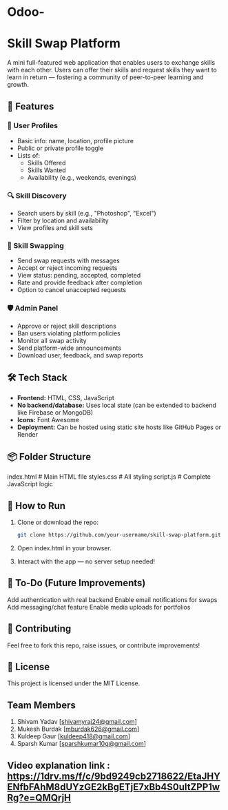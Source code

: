# Odoo-

# Skill Swap Platform

A mini full-featured web application that enables users to exchange skills with each other. Users can offer their skills and request skills they want to learn in return — fostering a community of peer-to-peer learning and growth.

## 🚀 Features

### 👤 User Profiles
- Basic info: name, location, profile picture
- Public or private profile toggle
- Lists of:
  - Skills Offered
  - Skills Wanted
  - Availability (e.g., weekends, evenings)

### 🔍 Skill Discovery
- Search users by skill (e.g., "Photoshop", "Excel")
- Filter by location and availability
- View profiles and skill sets

### 🔁 Skill Swapping
- Send swap requests with messages
- Accept or reject incoming requests
- View status: pending, accepted, completed
- Rate and provide feedback after completion
- Option to cancel unaccepted requests

### 🛡️ Admin Panel
- Approve or reject skill descriptions
- Ban users violating platform policies
- Monitor all swap activity
- Send platform-wide announcements
- Download user, feedback, and swap reports

## 🛠️ Tech Stack

- **Frontend:** HTML, CSS, JavaScript
- **No backend/database:** Uses local state (can be extended to backend like Firebase or MongoDB)
- **Icons:** Font Awesome
- **Deployment:** Can be hosted using static site hosts like GitHub Pages or Render

## 📦 Folder Structure

 index.html # Main HTML file
 styles.css # All styling
 script.js # Complete JavaScript logic


## 🧪 How to Run

1. Clone or download the repo:
   ```bash
   git clone https://github.com/your-username/skill-swap-platform.git

 2. Open index.html in your browser.

 3. Interact with the app — no server setup needed!

## 📌 To-Do (Future Improvements)
  Add authentication with real backend
  Enable email notifications for swaps
  Add messaging/chat feature
  Enable media uploads for portfolios

  ## 🙌 Contributing
   Feel free to fork this repo, raise issues, or contribute improvements!

## 📝 License
   This project is licensed under the MIT License.


## Team Members
1. Shivam Yadav [shivamyraj24@gmail.com]
2. Mukesh Burdak [mburdak626@gmail.com]
3. Kuldeep Gaur [kuldeep418@gmail.com]
4. Sparsh Kumar [sparshkumar10g@gmail.com]

## Video explanation link : https://1drv.ms/f/c/9bd9249cb2718622/EtaJHYENfbFAhM8dUYzGE2kBgETjE7xBb4S0uItZPP1wRg?e=QMQrjH
